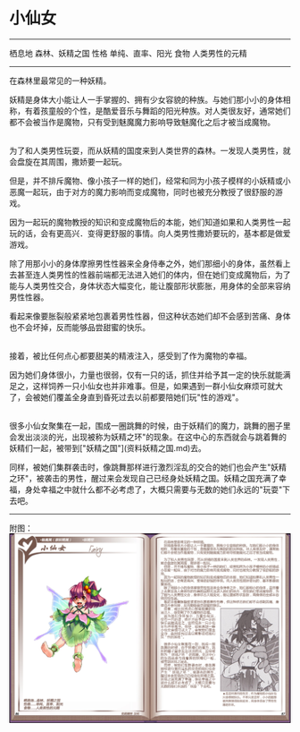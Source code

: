 # 小仙女

  -------- ------------------
  栖息地   森林、妖精之国
  性格     单纯、直率、阳光
  食物     人类男性的元精
  -------- ------------------

在森林里最常见的一种妖精。

妖精是身体大小能让人一手掌握的、拥有少女容貌的种族。与她们那小小的身体相称，有着孩童般的个性，是酷爱音乐与舞蹈的阳光种族。对人类很友好，通常她们都不会被当作是魔物，只有受到魅魔魔力影响导致魅魔化之后才被当成魔物。

<br>
为了和人类男性玩耍，而从妖精的国度来到人类世界的森林。一发现人类男性，就会盘旋在其周围，撒娇要一起玩。

但是，并不排斥魔物、像小孩子一样的她们，经常和同为小孩子模样的小妖精或小恶魔一起玩，由于对方的魔力影响而变成魔物，同时也被充分教授了很舒服的游戏。

因为一起玩的魔物教授的知识和变成魔物后的本能，她们知道如果和人类男性一起玩的话，会有更高兴．变得更舒服的事情。向人类男性撒娇要玩的，基本都是做爱游戏。

除了用那小小的身体摩擦男性性器来全身侍奉之外，她们那细小的身体，虽然看上去甚至连人类男性的性器前端都无法进入她们的体内，但在她们变成魔物后，为了能与人类男性交合，身体状态大幅变化，能让腹部形状膨胀，用身体的全部来容纳男性性器。

看起来像要胀裂般紧紧地包裹着男性性器，但这种状态她们却不会感到苦痛、身体也不会坏掉，反而能够品尝甜蜜的快乐。

<br>
接着，被比任何点心都要甜美的精液注入，感受到了作为魔物的幸福。

因为她们身体很小，力量也很弱，仅有一只的话，抓住并给予其一定的快乐就能满足之，这样饲养一只小仙女也并非难事。但是，如果遇到一群小仙女麻烦可就大了，会被她们覆盖全身直到昏死过去以前都要陪她们玩"性的游戏"。

<br>
很多小仙女聚集在一起，围成一圈跳舞的时候，由于妖精们的魔力，跳舞的圈子里会发出淡淡的光，出现被称为妖精之环"的现象。在这中心的东西就会与跳着舞的妖精们一起，被带到["妖精之国"](资料妖精之国.md)去。

同样，被她们集群袭击时，像跳舞那样进行激烈淫乱的交合的她们也会产生"妖精之环"，被袭击的男性，醒过来会发现自己已经身处妖精之国。妖精之国充满了幸福，身处幸福之中就什么都不必考虑了，大概只需要与无数的她们永远的"玩耍"下去吧。

------------------------------------------------------------------------

附图： ![](img\魔物娘图鉴I\86-87小仙女.jpg)
